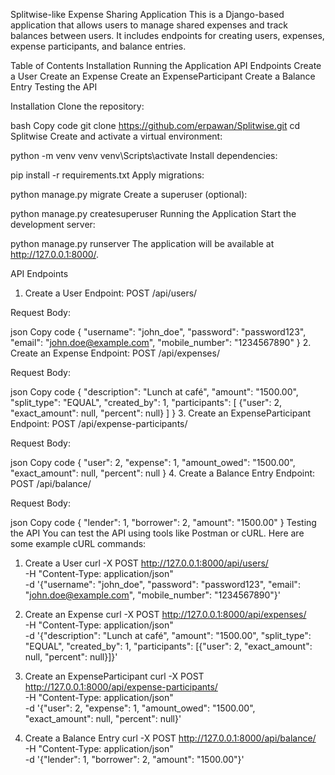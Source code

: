 Splitwise-like Expense Sharing Application
This is a Django-based application that allows users to manage shared expenses and track balances between users. It includes endpoints for creating users, expenses, expense participants, and balance entries.

Table of Contents
  Installation
  Running the Application
  API Endpoints
  Create a User
  Create an Expense
  Create an ExpenseParticipant
  Create a Balance Entry
  Testing the API

Installation
Clone the repository:

bash
Copy code
git clone https://github.com/erpawan/Splitwise.git
cd Splitwise
Create and activate a virtual environment:

python -m venv venv
venv\Scripts\activate
Install dependencies:

pip install -r requirements.txt
Apply migrations:

python manage.py migrate
Create a superuser (optional):

python manage.py createsuperuser
Running the Application
Start the development server:

python manage.py runserver
The application will be available at http://127.0.0.1:8000/.

API Endpoints
1. Create a User
Endpoint: POST /api/users/

Request Body:

json
Copy code
{
  "username": "john_doe",
  "password": "password123",
  "email": "john.doe@example.com",
  "mobile_number": "1234567890"
}
2. Create an Expense
Endpoint: POST /api/expenses/

Request Body:

json
Copy code
{
  "description": "Lunch at café",
  "amount": "1500.00",
  "split_type": "EQUAL",
  "created_by": 1,
  "participants": [
    {"user": 2, "exact_amount": null, "percent": null}
  ]
}
3. Create an ExpenseParticipant
Endpoint: POST /api/expense-participants/

Request Body:

json
Copy code
{
  "user": 2,
  "expense": 1,
  "amount_owed": "1500.00",
  "exact_amount": null,
  "percent": null
}
4. Create a Balance Entry
Endpoint: POST /api/balance/

Request Body:

json
Copy code
{
  "lender": 1,
  "borrower": 2,
  "amount": "1500.00"
}
Testing the API
You can test the API using tools like Postman or cURL. Here are some example cURL commands:

1. Create a User
curl -X POST http://127.0.0.1:8000/api/users/ \
-H "Content-Type: application/json" \
-d '{"username": "john_doe", "password": "password123", "email": "john.doe@example.com", "mobile_number": "1234567890"}'

2. Create an Expense
curl -X POST http://127.0.0.1:8000/api/expenses/ \
-H "Content-Type: application/json" \
-d '{"description": "Lunch at café", "amount": "1500.00", "split_type": "EQUAL", "created_by": 1, "participants": [{"user": 2, "exact_amount": null, "percent": null}]}'

3. Create an ExpenseParticipant
curl -X POST http://127.0.0.1:8000/api/expense-participants/ \
-H "Content-Type: application/json" \
-d '{"user": 2, "expense": 1, "amount_owed": "1500.00", "exact_amount": null, "percent": null}'

4. Create a Balance Entry
curl -X POST http://127.0.0.1:8000/api/balance/ \
-H "Content-Type: application/json" \
-d '{"lender": 1, "borrower": 2, "amount": "1500.00"}'
